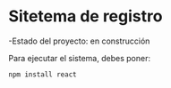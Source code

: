 <h1>Sitetema de registro</h1>

-Estado del proyecto: en construcción

Para ejecutar el sistema, debes poner:

```npm install react```
